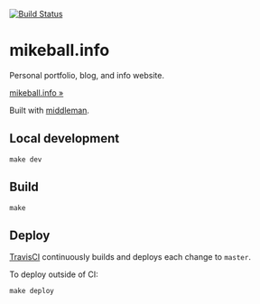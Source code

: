 [![Build Status](https://travis-ci.org/mdb/mikeball.info.svg?branch=master)](https://travis-ci.org/mdb/mikeball.info)

# mikeball.info

Personal portfolio, blog, and info website.

[mikeball.info &raquo;](http://mikeball.info)

Built with [middleman](http://middlemanapp.com).

## Local development

```
make dev
```

## Build

```
make
```

## Deploy

[TravisCI](https://travis-ci.org/mdb/mikeball.info) continuously builds and deploys each change to `master`.

To deploy outside of CI:

```
make deploy
```

